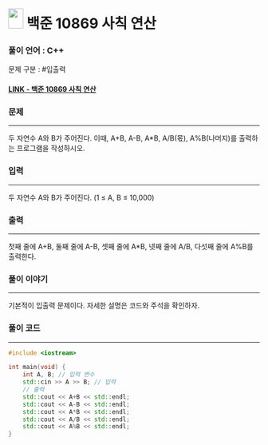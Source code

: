 
# <img src="https://d2gd6pc034wcta.cloudfront.net/tier/1.svg" width="30" height="40"> 백준 10869 사칙 연산


### 풀이 언어 : C++

문제 구분 : #입출력
#### [LINK - 백준 10869 사칙 연산](https://www.acmicpc.net/problem/10869)

### 문제
<hr>

두 자연수 A와 B가 주어진다. 이때, A+B, A-B, A*B, A/B(몫), A%B(나머지)를 출력하는 프로그램을 작성하시오. 

### 입력
<hr>

두 자연수 A와 B가 주어진다. (1 ≤ A, B ≤ 10,000)
### 출력
<hr>
첫째 줄에 A+B, 둘째 줄에 A-B, 셋째 줄에 A*B, 넷째 줄에 A/B, 다섯째 줄에 A%B를 출력한다.

### 풀이 이야기
<hr>
기본적이 입출력 문제이다. 자세한 설명은 코드와 주석을 확인하자.

### 풀이 코드
<hr>

``` c++
#include <iostream>

int main(void) {
    int A, B; // 입력 변수
    std::cin >> A >> B; // 입력
    // 출력
    std::cout << A+B << std::endl;
    std::cout << A-B << std::endl;
    std::cout << A*B << std::endl;
    std::cout << A/B << std::endl;
    std::cout << A%B << std::endl;
}
```
